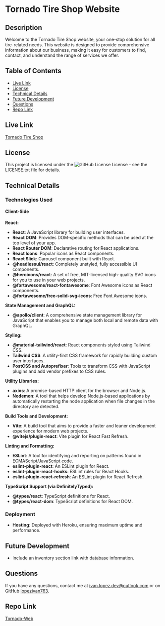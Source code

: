 # Tornado Tire Shop Website
  
## Description
Welcome to the Tornado Tire Shop website, your one-stop solution for all tire-related needs. This website is designed to provide comprehensive information about our business, making it easy for customers to find, contact, and understand the range of services we offer.

## Table of Contents
- [Live Link](#live-link)
- [License](#license)
- [Technical Details](#technical-details)
- [Future Development](#future-development)
- [Questions](#questions)
- [Repo Link](#repo-link)
 
## Live Link
[Tornado Tire Shop](https://65babe6748c2cd24e541afac--glittery-travesseiro-daee97.netlify.app/)

## License
This project is licensed under the ![GitHub License](https://img.shields.io/badge/license-MIT-blue.svg) License - see the LICENSE.txt file for details.

## Technical Details

### Technologies Used

#### Client-Side

**React:**

- **React**: A JavaScript library for building user interfaces.
- **React DOM**: Provides DOM-specific methods that can be used at the top level of your app.
- **React Router DOM**: Declarative routing for React applications.
- **React Icons**: Popular icons as React components.
- **React Slick**: Carousel component built with React.
- **@headlessui/react**: Completely unstyled, fully accessible UI components.
- **@heroicons/react**: A set of free, MIT-licensed high-quality SVG icons for you to use in your web projects.
- **@fortawesome/react-fontawesome**: Font Awesome icons as React components.
- **@fortawesome/free-solid-svg-icons**: Free Font Awesome icons.

**State Management and GraphQL:**

- **@apollo/client**: A comprehensive state management library for JavaScript that enables you to manage both local and remote data with GraphQL.

**Styling:**

- **@material-tailwind/react**: React components styled using Tailwind CSS.
- **Tailwind CSS**: A utility-first CSS framework for rapidly building custom user interfaces.
- **PostCSS and Autoprefixer**: Tools to transform CSS with JavaScript plugins and add vendor prefixes to CSS rules.

**Utility Libraries:**

- **axios**: A promise-based HTTP client for the browser and Node.js.
- **Nodemon**: A tool that helps develop Node.js-based applications by automatically restarting the node application when file changes in the directory are detected.

**Build Tools and Development:**

- **Vite**: A build tool that aims to provide a faster and leaner development experience for modern web projects.
- **@vitejs/plugin-react**: Vite plugin for React Fast Refresh.

**Linting and Formatting:**

- **ESLint**: A tool for identifying and reporting on patterns found in ECMAScript/JavaScript code.
- **eslint-plugin-react**: An ESLint plugin for React.
- **eslint-plugin-react-hooks**: ESLint rules for React Hooks.
- **eslint-plugin-react-refresh**: An ESLint plugin for React Refresh.

**TypeScript Support (via DefinitelyTyped):**

- **@types/react**: TypeScript definitions for React.
- **@types/react-dom**: TypeScript definitions for React DOM.

### Deployment

- **Hosting**: Deployed with Heroku, ensuring maximum uptime and performance.

## Future Development
- Include an inventory section link with database information.

## Questions
If you have any questions, contact me at [ivan.lopez.dev@outlook.com](mailto:ivan.lopez.dev@outlook.com) or on GitHub [lopezivan763](https://github.com/lopezivan763).

## Repo Link
[Tornado-Web](https://github.com/lopezivan763/tornado-web)